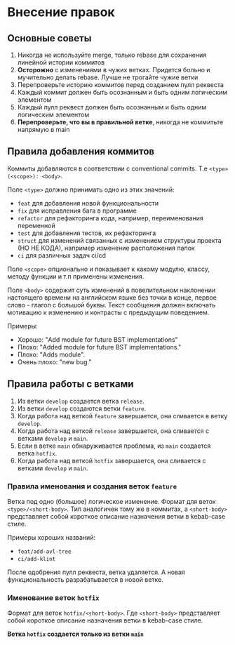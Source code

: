 # Внесение правок

## Основные советы

1. Никогда не используйте merge, только rebase для сохранения линейной истории коммитов
2. **Осторожно** с изменениями в чужих ветках. Придется больно и мучительно делать rebase. Лучше не трогайте чужие
   ветки
3. Перепроверьте историю коммитов перед созданием пулл реквеста
4. Каждый коммит должен быть осознанным и быть одним логическим элементом
5. Каждый пулл реквест должен быть осознанным и быть одним логическим элементом
6. **Перепроверьте, что вы в правильной ветке**, никогда не коммитьте напрямую в main

## Правила добавления коммитов

Коммиты добавляются в соответствии с conventional commits. Т.е
`<type>(<scope>): <body>`.

Поле `<type>` должно принимать одно из этих значений:

* `feat` для добавления новой функциональности
* `fix` для исправления бага в программе
* `refactor` для рефакторинга кода, например, переименования переменной
* `test` для добавления тестов, их рефакторинга
* `struct` для изменений связанных с изменением структуры проекта (НО НЕ КОДА), например изменение
  расположения папок
* `ci` для различных задач ci/cd

Поле `<scope>` опционально и показывает к какому модулю, классу, методу функции и т.п применены изменения.

Поле `<body>` содержит суть изменений в повелительном наклонении настоящего времени на английском языке без точки в
конце, первое слово - глагол с большой буквы. Текст сообщения должен включать мотивацию к изменению и контрасты с
предыдущим поведением.

Примеры:

* Хорошо: "Add module for future BST implementations"
* Плохо: "Added module for future BST implementations."
* Плохо: "Adds module".
* Очень плохо: "new bug."

## Правила работы с ветками

1. Из ветки `develop` создается ветка `release`.
2. Из ветки `develop` создаются ветки `feature`.
3. Когда работа над веткой `feature` завершается, она сливается в ветку `develop`.
4. Когда работа над веткой `release` завершается, она сливается с ветками `develop` и `main`.
5. Если в ветке `main` обнаруживается проблема, из `main` создается ветка `hotfix`.
6. Когда работа над веткой `hotfix` завершается, она сливается с ветками `develop` и `main`.

### Правила именования и создания веток `feature`

Ветка под одно (большое) логическое изменение. Формат для веток `<type>/<short-body>`. Тип аналогичен тому же в
коммитах,
а `<short-body>` представляет собой короткое описание назначения ветки в kebab-case стиле.

Примеры хороших названий:

* `feat/add-avl-tree`
* `ci/add-klint`

После одобрения пулл реквеста, ветка удаляется. А новая функциональность разрабатывается в новой ветке.

### Именование веток `hotfix`

Формат для веток `hotfix/<short-body>`. Где `<short-body>` представляет собой короткое описание назначения ветки в
kebab-case стиле.

**Ветка `hotfix` создается только из ветки `main`**

